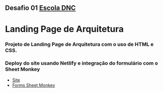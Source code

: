 ## Desafio 01 [Escola DNC](https://www.escoladnc.com.br)

# Landing Page de Arquitetura

### Projeto de Landing Page de Arquitetura com o uso de HTML e CSS.
### Deploy do site usando Netlify e integração do formulário com o Sheet Monkey

 - [Site](https://rid01234-desafio01.netlify.app)
 - [Forms Sheet Monkey](https://docs.google.com/spreadsheets/d/18JwKBBQYe2HdpmiH5hqHr7R-Wfc1DYRIhGO3siYrYy8/edit?gid=0#gid=0)
  
